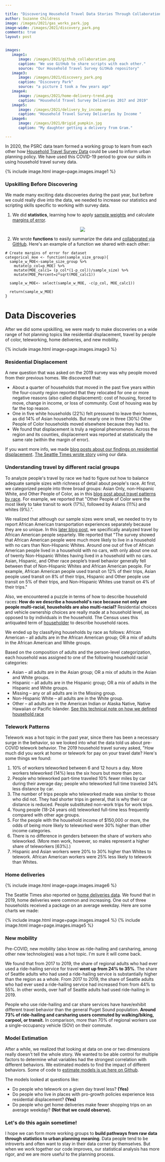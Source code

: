 ```yaml
---

title: "Discovering Household Travel Data Stories Through Collaboration"
author: Suzanne Childress
image: /images/2021/gas_works_park.jpg
image-wide: /images/2021/discovery_park.png
comments: true
layout: post


images:
   image1:
      image: /images/2021/github_collaboration.png
      caption: "We use GitHub to share scripts with each other."
      source: "Our Household Travel Survey GitHub repository"
   image3:
      image: /images/2021/discovery_park.png
      caption: "Discovery Park"
      source: "a picture I took a few years ago"
   image4:
      image: /images/2021/home-delivery-trend.png
      caption: "Household Travel Survey Deliveries 2017 and 2019"
   image5:
      image: /images/2021/delivery_by_income.png
      caption: "Household Travel Survey Deliveries by Income "
   image6:
      image: /images/2021/Brigid_pumpkin.jpg
      caption: "My daughter getting a delivery from Gram."

---
```


In 2020, the PSRC data team formed a working group to learn from each other how [Household Travel Survey Data](https://www.psrc.org/household-travel-survey-program) could be used to inform urban planning policy. 
We have used this COVID-19 period to grow our skills in using household travel survey data.

{% include image.html image=page.images.image1 %}

### Upskilling Before Discovering
We made many exciting data discoveries during the past year, but before we could really dive into the data, we needed to increase our statistics and scripting skills specific to working with survey data.

1. We did **statistics**, learning how to apply [sample weights](https://www.psrc.org/sites/default/files/intro-household-travel-survey-data.pdf) and calculate [margins of error](https://www.statisticshowto.com/probability-and-statistics/hypothesis-testing/margin-of-error/).

<center><img src="https://upload.wikimedia.org/wikipedia/commons/thumb/1/1d/Marginoferror95.PNG/465px-Marginoferror95.PNG" frameborder="0" allowfullscreen /></center>


2. We wrote **functions** to easily summarize the data and [collaborated via GitHub](https://github.com/psrc/travel_survey_analysis).
Here's an example of a function we shared with each other:

```
# Create margins of error for dataset
categorical_moe <- function(sample_size_group){
  sample_w_MOE<-sample_size_group %>%
    mutate(p_col=p_MOE) %>%
    mutate(MOE_calc1= (p_col*(1-p_col))/sample_size) %>%
    mutate(MOE_Percent=z*sqrt(MOE_calc1))
  
  sample_w_MOE<- select(sample_w_MOE, -c(p_col, MOE_calc1))
  
  return(sample_w_MOE)
}   
```


# Data Discoveries
After we did some upskilling, we were ready to make discoveries on a wide range of hot planning topics like residential displacement, travel by people of color, teleworking, home deliveries, and new mobility.

{% include image.html image=page.images.image3 %}

### Residential Displacement

A new question that was asked on the 2019 survey was why people moved from their previous homes. We discovered that:
* About a quarter of households that moved in the past five years within the four-county region reported that they relocated for one or more negative reasons (also called displacement): cost of housing, forced to move, change in income, or loss of community. Cost of housing was by far the top reason.
* One in five white households (22%) felt pressured to leave their homes, as did 14% of Asian households. But nearly one in three (30%) Other People of Color households moved elsewhere because they had to.
* We found that displacement is truly a regional phenomenon. Across the region and its counties, displacement was reported at statistically the same rate (within the margin of error).

If you want more info, we made [blog posts about our findings on residential displacement](https://www.psrc.org/whats-happening/blog/cost-housing-top-reason-displacement). [The Seattle Times wrote story](https://www.seattletimes.com/seattle-news/data/as-seattle-gentrifies-one-quarter-of-recent-movers-were-forced-out-survey-shows/) using our data.

### Understanding travel by different racial groups
To analyze people's travel by race we had to figure out how to balance adequate sample sizes with richness of detail about people's race.
At first, we categorized people into three broad groups: Asian Only, non-Hispanic White, and Other People of Color, as in this [blog post about travel patterns by race](https://www.psrc.org/whats-happening/blog/people-color-own-fewer-cars-take-transit-more). For example, we reported that "Other People of Color were the most likely to take transit to work (17%), followed by Asians (11%) and whites (9%).".

We realized that although our sample sizes were small, we needed to try to report African American transportation experiences separately because they are so unique. In this [later blog post](https://www.psrc.org/whats-happening/blog/people-color-weigh-bike-transit-improvements), we specifically analyzed travel by African American people separtely. We reported that "The survey showed that African American people were much more likely to live in a household with no cars than Non-Hispanic Whites. Around one out of five of African American people lived in a household with no cars, with only about one out of twenty Non-Hispanic Whites having lived in a household with no cars. 
Asian, Hispanic, and Other race people’s travel behavior generally fell between that of Non-Hispanic Whites and African American people. For example, African American people used transit on 12% of their trips, Asian people used transit on 8% of their trips, Hispanic and Other people use transit on 5% of their trips, and Non-Hispanic Whites use transit on 4% of their trips."

Also, we encountered a puzzle in terms of how to describe household races: **How do we describe a household's race because not only are people multi-racial, households are also multi-racial?** Residential choices and vehicle ownership choices are really made at a household level, as opposed to by individuals in the household. The Census uses this antiquated term of [householder](https://www.census.gov/programs-surveys/cps/technical-documentation/subject-definitions.html#householder) to describe household races.

We ended up by classifying households by race as follows: African American – all adults are in the African American group; OR a mix of adults in the African
American and White groups.

Based on the composition of adults and the person-level categorization, each household was assigned to
one of the following household racial categories:

* Asian – all adults are in the Asian group; OR a mix of adults in the Asian and White groups.
* Hispanic – all adults are in the Hispanic group; OR a mix of adults in the Hispanic and White
groups.
* Missing – any or all adults are in the Missing group.
* Non-Hispanic White – all adults are in the White group.
* Other – all adults are in the American Indian or Alaska Native, Native Hawaiian or Pacific Islander.
 [See this technical note on how we defined household race](https://www.psrc.org/sites/default/files/hh-travel-survey-2019-racial-category-note.pdf)
### Telework Patterns
Telework was a hot topic in the past year, since there has been a necessary surge in the behavior, so we looked into what the data told us about pre-COVID telework behavior. The 2019 household travel survey asked, "How much did you work at home or telework for pay on your travel date? Here's some things we found:

1. 10% of workers teleworked between 6 and 12 hours a day.  More workers teleworked (14%) less the six hours but more than zero.
2. People who teleworked part-time traveled 10% fewer miles by car during their average day; people who teleworked full time traveled 34% less distance by car.
3. The number of trips people who teleworked made was similar to those who did not. They had shorter trips in general, that is why their car distance is reduced. People substituted non-work trips for work trips.
4. Young people (18-24 years old) teleworked full-time less frequently compared with other age groups.
5. For the people with the household income of $150,000 or more, the odds of being more likely to teleworked were 30% higher than other income categories. 
6. There is no difference in genders between the share of workers who teleworked. (More men work, however, so males represent a higher share of teleworkers [63%].)
7. Hispanic and Asian workers were 20% to 30% higher than Whites to telework. African American workers were 25% less likely to telework than Whites.

### Home deliveries


{% include image.html image=page.images.image6 %}

The Seattle Times also reported on [home deliveries data](https://www.seattletimes.com/business/retail/2-of-puget-sound-households-received-grocery-delivery-last-year-but-that-was-before-coronavirus-changed-shopping/). We found that in 2019, home deliveries were common and increasing. One out of three households received a package on an average weekday. Here are some charts we made:

{% include image.html image=page.images.image4 %}
{% include image.html image=page.images.image5 %}

### New mobility
Pre-COVID, new mobility (also know as ride-hailing and carsharing, among other new technologies) was a hot topic. I'm sure it will come back.

We found that from 2017 to 2019, the share of regional adults who had ever used a ride-hailing service for 
travel **went up from 24% to 35%**. The share of Seattle adults who had used a ride-hailing 
service is substantially higher than the region as a whole. From 2017 to 2019, the share of 
Seattle adults who had ever used a ride-hailing service had increased from from 44% to 55%. 
In other words, over half of Seattle adults had used ride-hailing in 2019.  

People who use ride-hailing and car share services have have/exhibit different travel behavior than the general Puget Sound population. **Around 73% of ride-hailing and carsharing users 
commuted by walking/biking, carpool, or transit.** In comparison, more than 70% of regional 
workers use a single-occupancy vehicle (SOV) on their commute.



### Model Estimation
After a while, we realized that looking at data on one or two dimensions really doesn't tell the whole story. We wanted to be able control for multiple factors to determine what variables had the strongest correlation with different behaviors. We estimated models to find the impact of different behaviors. Some of code to [estimate models is up here on Github](https://github.com/psrc/data-science/tree/master/HHSurvey).

The models looked at questions like:

* Do people who telework on a given day travel less? **(Yes)**
* Do people who live in places with pro-growth policies experience less residential displacement? **(Yes)**
* Do people who get home deliveries make fewer shopping trips on an average weekday? **(Not that we could observe).**

### Let's do this again sometime!

I hope we can form more working groups to **build pathways from raw data through statistics to urban planning meaning**. Data people tend to be introverts and often want to stay in their data corner by themselves. But when we work together our code improves, our statistical analysis has more rigor, and we are more useful to the planning process.
